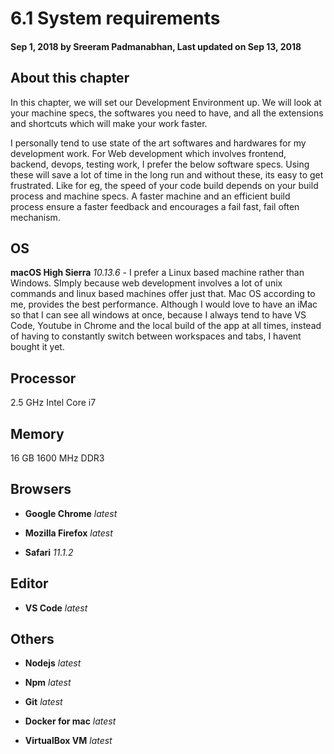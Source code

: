 # 6.1 System requirements

#### Sep 1, 2018 by Sreeram Padmanabhan, Last updated on Sep 13, 2018

## About this chapter

In this chapter, we will set our Development Environment up. We will look at your machine specs, the softwares you need to have, and all the extensions and shortcuts which will make your work faster.

I personally tend to use state of the art softwares and hardwares for my development work. For Web development which involves frontend, backend, devops, testing work, I prefer the below software specs. Using these will save a lot of time in the long run and without these, its easy to get frustrated. Like for eg, the speed of your code build depends on your build process and machine specs. A faster machine and an efficient build process ensure a faster feedback and encourages a fail fast, fail often mechanism.

## OS

**macOS High Sierra** *10.13.6* - I prefer a Linux based machine rather than Windows. SImply because web development involves a lot of unix commands and linux based machines offer just that. Mac OS according to me, provides the best performance. Although I would love to have an iMac so that I can see all windows at once, because I always tend to have VS Code, Youtube in Chrome and the local build of the app at all times, instead of having to constantly switch between workspaces and tabs, I havent bought it yet.

## Processor

2.5 GHz Intel Core i7

## Memory

16 GB 1600 MHz DDR3

## Browsers

 - **Google Chrome** *latest*

 - **Mozilla Firefox** *latest*

 - **Safari** *11.1.2*

## Editor

- **VS Code** *latest*

## Others

- **Nodejs** *latest*

- **Npm** *latest*

- **Git** *latest*


- **Docker for mac** *latest*

- **VirtualBox VM** *latest*
